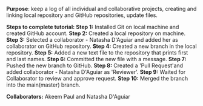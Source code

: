 **Purpose**: keep a log of all individual and collaborative projects, creating and linking local repository and GitHub repositories, update files.

**Steps to complete tutorial:**
**Step 1:** Installed Git on local machine and created GitHub account.
**Step 2:** Created a local repository on machine.
**Step 3:** Selected a collaborator - Natasha D'Aguiar and added her as collaborator on GitHub repository.
**Step 4:** Created a new branch in the local repository.
**Step 5:** Added a new text file to the repository that prints first and last names.
**Step 6:** Committed the new file with a message.
**Step 7:** Pushed the new branch to GitHub.
**Step 8:** Created a 'Pull Request'and added collaborator - Natasha D'Aguiar as 'Reviewer'.
**Step 9:** Waited for Collaborator to review and approve request.
**Step 10:** Merged the branch into the main(master) branch.

**Collaborators:** Akeem Paul and Natasha D'Aguiar
